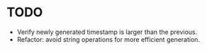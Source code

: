 # TODO

- Verify newly generated timestamp is larger than the previous.
- Refactor: avoid string operations for more efficient generation.